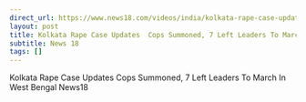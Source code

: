 ```yaml
---
direct_url: https://www.news18.com/videos/india/kolkata-rape-case-updates-cops-summoned-7-left-leaders-to-march-in-west-bengal-news18-9026614.html
layout: post
title: Kolkata Rape Case Updates  Cops Summoned, 7 Left Leaders To March In West Bengal   News18
subtitle: News 18
tags: []
---
```


Kolkata Rape Case Updates  Cops Summoned, 7 Left Leaders To March In West Bengal   News18

